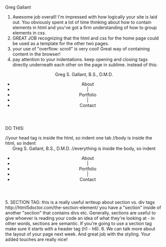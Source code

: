Greg Gallant
1. Awesome job overall! I'm impressed with how logically your site is laid out. You obviously spent a lot of time thinking about how to contain elements in html and you've got a firm understanding of how to group elements in css.
2. GREAT JOB recognizing that the html and css for the home page could be used as a template for the other two pages. 
3. your use of "overflow: scroll" is very cool! Great way of containing content in the browser!
4. pay attention to your indentations. keep opening and closing tags directly underneath each other on the page in sublime. instead of this: 
<html>
<head>
		<meta charset="UTF-8">
		<link rel="stylesheet" type="text/css" href="assets/css/reset.css">
		<link rel="stylesheet" type="text/css" href="assets/css/style.css">
</head>

<body>
<header>Greg S. Gallant, B.S., D.M.D.
	<ul id="headerlinks">
		<li><a href="index.html"style="text-decoration:none">About</a></li>
		<li>|</li>
		<li><a href="portfolio.html"style="text-decoration:none">Portfolio</a></li>
		<li>|</li>
		<li><a href="contact.html"style="text-decoration:none">Contact</a></li>
	</ul>

</header>

DO THIS:

<html>
	<head> //your head tag is inside the html, so indent one tab
			<meta charset="UTF-8">
			<link rel="stylesheet" type="text/css" href="assets/css/reset.css">
			<link rel="stylesheet" type="text/css" href="assets/css/style.css">
	</head>
	<body> //body is inside the html, so indent
		<header>Greg S. Gallant, B.S., D.M.D. //everything is inside the body, so indent
			<ul id="headerlinks">
				<li><a href="index.html"style="text-decoration:none">About</a></li>
				<li>|</li>
				<li><a href="portfolio.html"style="text-decoration:none">Portfolio</a></li>
				<li>|</li>
				<li><a href="contact.html"style="text-decoration:none">Contact</a></li>
			</ul>
		</header>
5. SECTION TAG: this is a really useful writeup about section vs. div tags
	http://html5doctor.com/the-section-element/
you have a "section" inside of another "section" that contains divs etc. Generally, sections are useful to give whoever is reading your code an idea of what they're looking at - in other words, sections are semantic. If you're going to use a section tag make sure it starts with a header tag (h1 - h6).	
6. We can talk more about the layout of your page next week. And great job with the styling. Your added touches are really nice!